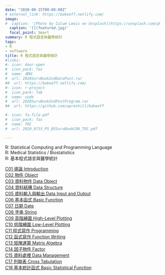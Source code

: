 ```yaml
---
date: "2020-08-15T00:00:00Z"
# external_link: https://bakeoff.netlify.com/
image:
#  caption: '[Photo by Calum Lewis on Unsplash](https://unsplash.com/photos/rkT_TG5NKF8)'
  caption: '[](featured.jpg)'
  focal_point: Smart
summary: R 程式語言與醫學統計
tags:
- R
- software
title: R 程式語言與醫學統計 
#links:
#- icon: door-open
#  icon_pack: fas
#  name: 資料
#  url: 2020SurvBook2ndDataPost.rar
##  url: https://bakeoff.netlify.com/
#- icon: r-project
#  icon_pack: fab
#  name: code
#  url: 2020SurvBook2ndPostProgram.rar
##  url: https://github.com/apreshill/bakeoff

#- icon: fa-file-pdf
#  icon_pack: fas
#  name: TOC
#  url: 2020_0715_PS_B5SurvBookC00_TOC.pdf

---
```



R: Statistical Computing and Programming Language   
R: Medical Statistics / Biostatistics   
R: 基本程式語言與醫學統計

[C01 導論 Introduction](2019RC01_Intro.pdf)    
[C02 物件 Object](2019RC02_ObjectVector.pdf)    
[C03 資料物件 Data Object](2019RC03_ObjectData.pdf)       
[C04 資料結構 Data Structure](2019RC04_DataStructure.pdf)        
[C05 資料輸入與輸出 Data Input and Output](2019RC05_DataBasicInputOutput.pdf)       
[C06 基本函式 Basic Function](2019RC06_FunctionBasic.pdf)      
[C07 日期 Date](2019RC07_Date.pdf)       
[C08 字串 String](2019RC08_Character.pdf)       
[C09 高階繪圖 High-Level Plotting](2019RC09_GraphicsHigh.pdf)        
[C10 低階繪圖 Low-Level Plotting](2019RC10_GraphicsLow.pdf)       
[C11 程式寫作 Programming](2019RC11_Programming.pdf)       
[C12 函式寫作 Function Writing](2019RC12_FunctionWriting.pdf)        
[C13 矩陣運算 Matrix Algebra](2019RC13_MatrixAlgebra.pdf)       
[C14 因子物件 Factor](2019RC14_Factor.pdf)      
[C15 資料處裡 Data Management](2019RC15_DataManagementApply.pdf)      
[C17 列聯表 Cross Tabulation](2019RC16_CrossTable.pdf)        
[C18 基本統計函式 Basic Statistical Function](2019RC17_StatDescFunction.pdf)       



